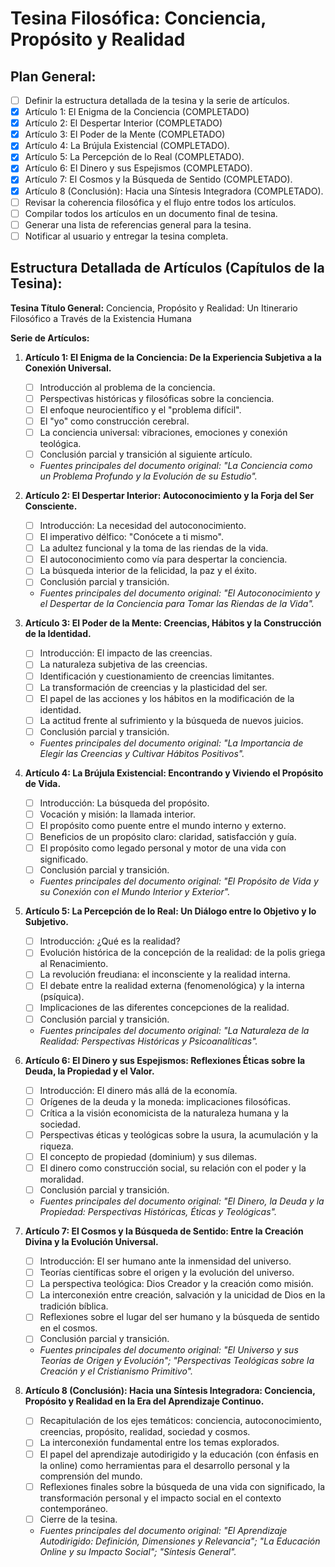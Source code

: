 # Tesina Filosófica: Conciencia, Propósito y Realidad

## Plan General:
- [ ] Definir la estructura detallada de la tesina y la serie de artículos.
- [X] Artículo 1: El Enigma de la Conciencia (COMPLETADO)
- [X] Artículo 2: El Despertar Interior (COMPLETADO)
- [X] Artículo 3: El Poder de la Mente (COMPLETADO)
- [X] Artículo 4: La Brújula Existencial (COMPLETADO).
- [X] Artículo 5: La Percepción de lo Real (COMPLETADO).
- [X] Artículo 6: El Dinero y sus Espejismos (COMPLETADO).
- [X] Artículo 7: El Cosmos y la Búsqueda de Sentido (COMPLETADO).
- [X] Artículo 8 (Conclusión): Hacia una Síntesis Integradora (COMPLETADO).
- [ ] Revisar la coherencia filosófica y el flujo entre todos los artículos.
- [ ] Compilar todos los artículos en un documento final de tesina.
- [ ] Generar una lista de referencias general para la tesina.
- [ ] Notificar al usuario y entregar la tesina completa.

## Estructura Detallada de Artículos (Capítulos de la Tesina):

**Tesina Título General:** Conciencia, Propósito y Realidad: Un Itinerario Filosófico a Través de la Existencia Humana

**Serie de Artículos:**

1.  **Artículo 1: El Enigma de la Conciencia: De la Experiencia Subjetiva a la Conexión Universal.**
    *   [ ] Introducción al problema de la conciencia.
    *   [ ] Perspectivas históricas y filosóficas sobre la conciencia.
    *   [ ] El enfoque neurocientífico y el "problema difícil".
    *   [ ] El "yo" como construcción cerebral.
    *   [ ] La conciencia universal: vibraciones, emociones y conexión teológica.
    *   [ ] Conclusión parcial y transición al siguiente artículo.
    *   *Fuentes principales del documento original: "La Conciencia como un Problema Profundo y la Evolución de su Estudio".*

2.  **Artículo 2: El Despertar Interior: Autoconocimiento y la Forja del Ser Consciente.**
    *   [ ] Introducción: La necesidad del autoconocimiento.
    *   [ ] El imperativo délfico: "Conócete a ti mismo".
    *   [ ] La adultez funcional y la toma de las riendas de la vida.
    *   [ ] El autoconocimiento como vía para despertar la conciencia.
    *   [ ] La búsqueda interior de la felicidad, la paz y el éxito.
    *   [ ] Conclusión parcial y transición.
    *   *Fuentes principales del documento original: "El Autoconocimiento y el Despertar de la Conciencia para Tomar las Riendas de la Vida".*

3.  **Artículo 3: El Poder de la Mente: Creencias, Hábitos y la Construcción de la Identidad.**
    *   [ ] Introducción: El impacto de las creencias.
    *   [ ] La naturaleza subjetiva de las creencias.
    *   [ ] Identificación y cuestionamiento de creencias limitantes.
    *   [ ] La transformación de creencias y la plasticidad del ser.
    *   [ ] El papel de las acciones y los hábitos en la modificación de la identidad.
    *   [ ] La actitud frente al sufrimiento y la búsqueda de nuevos juicios.
    *   [ ] Conclusión parcial y transición.
    *   *Fuentes principales del documento original: "La Importancia de Elegir las Creencias y Cultivar Hábitos Positivos".*

4.  **Artículo 4: La Brújula Existencial: Encontrando y Viviendo el Propósito de Vida.**
    *   [ ] Introducción: La búsqueda del propósito.
    *   [ ] Vocación y misión: la llamada interior.
    *   [ ] El propósito como puente entre el mundo interno y externo.
    *   [ ] Beneficios de un propósito claro: claridad, satisfacción y guía.
    *   [ ] El propósito como legado personal y motor de una vida con significado.
    *   [ ] Conclusión parcial y transición.
    *   *Fuentes principales del documento original: "El Propósito de Vida y su Conexión con el Mundo Interior y Exterior".*

5.  **Artículo 5: La Percepción de lo Real: Un Diálogo entre lo Objetivo y lo Subjetivo.**
    *   [ ] Introducción: ¿Qué es la realidad?
    *   [ ] Evolución histórica de la concepción de la realidad: de la polis griega al Renacimiento.
    *   [ ] La revolución freudiana: el inconsciente y la realidad interna.
    *   [ ] El debate entre la realidad externa (fenomenológica) y la interna (psíquica).
    *   [ ] Implicaciones de las diferentes concepciones de la realidad.
    *   [ ] Conclusión parcial y transición.
    *   *Fuentes principales del documento original: "La Naturaleza de la Realidad: Perspectivas Históricas y Psicoanalíticas".*

6.  **Artículo 6: El Dinero y sus Espejismos: Reflexiones Éticas sobre la Deuda, la Propiedad y el Valor.**
    *   [ ] Introducción: El dinero más allá de la economía.
    *   [ ] Orígenes de la deuda y la moneda: implicaciones filosóficas.
    *   [ ] Crítica a la visión economicista de la naturaleza humana y la sociedad.
    *   [ ] Perspectivas éticas y teológicas sobre la usura, la acumulación y la riqueza.
    *   [ ] El concepto de propiedad (dominium) y sus dilemas.
    *   [ ] El dinero como construcción social, su relación con el poder y la moralidad.
    *   [ ] Conclusión parcial y transición.
    *   *Fuentes principales del documento original: "El Dinero, la Deuda y la Propiedad: Perspectivas Históricas, Éticas y Teológicas".*

7.  **Artículo 7: El Cosmos y la Búsqueda de Sentido: Entre la Creación Divina y la Evolución Universal.**
    *   [ ] Introducción: El ser humano ante la inmensidad del universo.
    *   [ ] Teorías científicas sobre el origen y la evolución del universo.
    *   [ ] La perspectiva teológica: Dios Creador y la creación como misión.
    *   [ ] La interconexión entre creación, salvación y la unicidad de Dios en la tradición bíblica.
    *   [ ] Reflexiones sobre el lugar del ser humano y la búsqueda de sentido en el cosmos.
    *   [ ] Conclusión parcial y transición.
    *   *Fuentes principales del documento original: "El Universo y sus Teorías de Origen y Evolución"; "Perspectivas Teológicas sobre la Creación y el Cristianismo Primitivo".*

8.  **Artículo 8 (Conclusión): Hacia una Síntesis Integradora: Conciencia, Propósito y Realidad en la Era del Aprendizaje Continuo.**
    *   [ ] Recapitulación de los ejes temáticos: conciencia, autoconocimiento, creencias, propósito, realidad, sociedad y cosmos.
    *   [ ] La interconexión fundamental entre los temas explorados.
    *   [ ] El papel del aprendizaje autodirigido y la educación (con énfasis en la online) como herramientas para el desarrollo personal y la comprensión del mundo.
    *   [ ] Reflexiones finales sobre la búsqueda de una vida con significado, la transformación personal y el impacto social en el contexto contemporáneo.
    *   [ ] Cierre de la tesina.
    *   *Fuentes principales del documento original: "El Aprendizaje Autodirigido: Definición, Dimensiones y Relevancia"; "La Educación Online y su Impacto Social"; "Síntesis General".*
